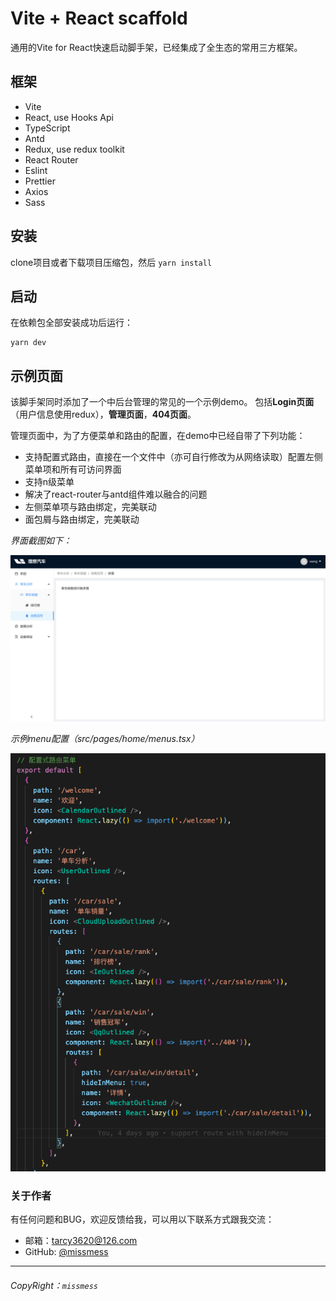 # Vite + React scaffold

通用的Vite for React快速启动脚手架，已经集成了全生态的常用三方框架。

## 框架
- Vite
- React, use Hooks Api
- TypeScript
- Antd
- Redux, use redux toolkit
- React Router
- Eslint
- Prettier
- Axios
- Sass

## 安装

clone项目或者下载项目压缩包，然后 `yarn install`

## 启动

在依赖包全部安装成功后运行：

```
yarn dev
```

## 示例页面

该脚手架同时添加了一个中后台管理的常见的一个示例demo。
包括**Login页面**（用户信息使用redux），**管理页面**，**404页面**。

管理页面中，为了方便菜单和路由的配置，在demo中已经自带了下列功能：
- 支持配置式路由，直接在一个文件中（亦可自行修改为从网络读取）配置左侧菜单项和所有可访问界面
- 支持n级菜单
- 解决了react-router与antd组件难以融合的问题
- 左侧菜单项与路由绑定，完美联动
- 面包屑与路由绑定，完美联动

*界面截图如下：*

![管理页面截图](https://raw.githubusercontent.com/missmess/vite-reactts-antd-redux-starter/master/snapshot/1.png "管理页面截图")

*示例menu配置（src/pages/home/menus.tsx）*

![menus.tsx](https://raw.githubusercontent.com/missmess/vite-reactts-antd-redux-starter/master/snapshot/2.png "menus.tsx")

### 关于作者
有任何问题和BUG，欢迎反馈给我，可以用以下联系方式跟我交流：

* 邮箱：<tarcy3620@126.com>
* GitHub: [@missmess](https://github.com/missmess)

---
###### CopyRight：`missmess`
